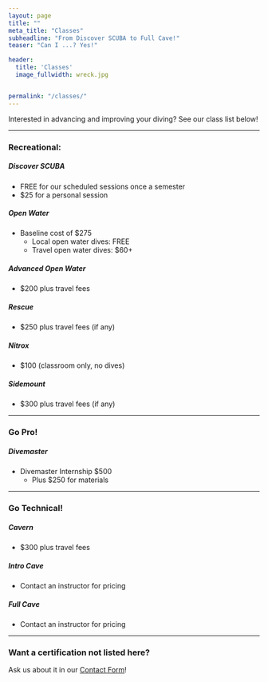 ```yaml
---
layout: page
title: ""
meta_title: "Classes"
subheadline: "From Discover SCUBA to Full Cave!"
teaser: "Can I ...? Yes!"

header:
  title: 'Classes'
  image_fullwidth: wreck.jpg


permalink: "/classes/"
---
```

Interested in advancing and improving your diving? See our class list below!

<hr>

### Recreational:
##### Discover SCUBA
- FREE for our scheduled sessions once a semester
- $25 for a personal session
##### Open Water
- Baseline cost of $275
    - Local open water dives: FREE
    - Travel open water dives: $60+
##### Advanced Open Water
- $200 plus travel fees
##### Rescue
- $250 plus travel fees (if any)
##### Nitrox
- $100 (classroom only, no dives)
##### Sidemount
- $300 plus travel fees (if any)
<hr>

### Go Pro!
##### Divemaster
- Divemaster Internship $500
    - Plus $250 for materials
<hr>

### Go Technical!
##### Cavern
- $300 plus travel fees
##### Intro Cave
- Contact an instructor for pricing
##### Full Cave
- Contact an instructor for pricing
<hr>

### Want a certification not listed here? 
Ask us about it in our [Contact Form](/contact/)!
